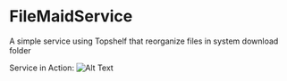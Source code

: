 # FileMaidService
A simple service using Topshelf that reorganize files in system download folder

Service in Action:
![Alt Text](https://media.giphy.com/media/Mc7npFRNEYpRjbZ9s9/giphy.gif)
